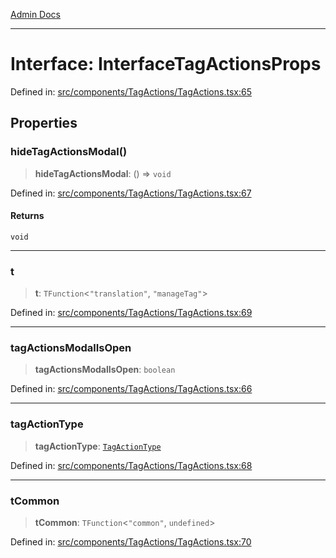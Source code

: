 [Admin Docs](/)

***

# Interface: InterfaceTagActionsProps

Defined in: [src/components/TagActions/TagActions.tsx:65](https://github.com/PalisadoesFoundation/talawa-admin/blob/main/src/components/TagActions/TagActions.tsx#L65)

## Properties

### hideTagActionsModal()

> **hideTagActionsModal**: () => `void`

Defined in: [src/components/TagActions/TagActions.tsx:67](https://github.com/PalisadoesFoundation/talawa-admin/blob/main/src/components/TagActions/TagActions.tsx#L67)

#### Returns

`void`

***

### t

> **t**: `TFunction`\<`"translation"`, `"manageTag"`\>

Defined in: [src/components/TagActions/TagActions.tsx:69](https://github.com/PalisadoesFoundation/talawa-admin/blob/main/src/components/TagActions/TagActions.tsx#L69)

***

### tagActionsModalIsOpen

> **tagActionsModalIsOpen**: `boolean`

Defined in: [src/components/TagActions/TagActions.tsx:66](https://github.com/PalisadoesFoundation/talawa-admin/blob/main/src/components/TagActions/TagActions.tsx#L66)

***

### tagActionType

> **tagActionType**: [`TagActionType`](utils\organizationTagsUtils\README\type-aliases\TagActionType.md)

Defined in: [src/components/TagActions/TagActions.tsx:68](https://github.com/PalisadoesFoundation/talawa-admin/blob/main/src/components/TagActions/TagActions.tsx#L68)

***

### tCommon

> **tCommon**: `TFunction`\<`"common"`, `undefined`\>

Defined in: [src/components/TagActions/TagActions.tsx:70](https://github.com/PalisadoesFoundation/talawa-admin/blob/main/src/components/TagActions/TagActions.tsx#L70)
